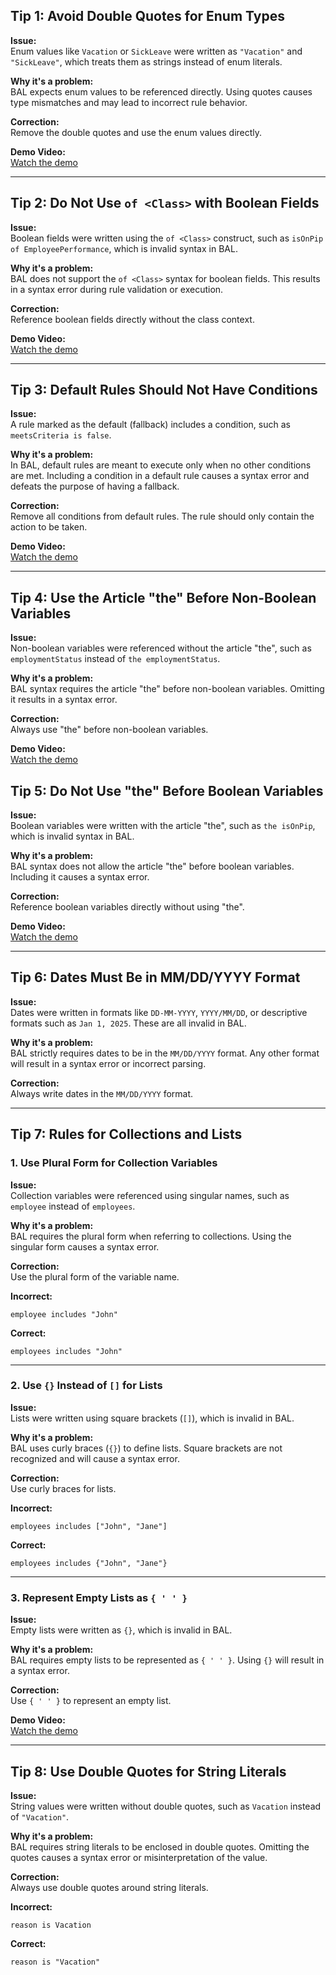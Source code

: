 ## Tip 1: Avoid Double Quotes for Enum Types

**Issue:**  
Enum values like `Vacation` or `SickLeave` were written as `"Vacation"` and `"SickLeave"`, which treats them as strings instead of enum literals.

**Why it's a problem:**  
BAL expects enum values to be referenced directly. Using quotes causes type mismatches and may lead to incorrect rule behavior.

**Correction:**  
Remove the double quotes and use the enum values directly.

**Demo Video:**  
[Watch the demo](https://github.com/DecisionsDev/decision-assistant-hub/blob/johnjoby/add-tips-tricks/videos/syntax_errors_fixes/tip_1/tip_1.mp4)

--- 

## Tip 2: Do Not Use `of <Class>` with Boolean Fields

**Issue:**  
Boolean fields were written using the `of <Class>` construct, such as `isOnPip of EmployeePerformance`, which is invalid syntax in BAL.

**Why it's a problem:**  
BAL does not support the `of <Class>` syntax for boolean fields. This results in a syntax error during rule validation or execution.

**Correction:**  
Reference boolean fields directly without the class context.

**Demo Video:**  
[Watch the demo](https://decisionsdev.github.io/decision-assistant-hub/videos/syntax_errors_fixes/tip_2/tip_2.mp4)

---

## Tip 3: Default Rules Should Not Have Conditions

**Issue:**  
A rule marked as the default (fallback) includes a condition, such as `meetsCriteria is false`.

**Why it's a problem:**  
In BAL, default rules are meant to execute only when no other conditions are met. Including a condition in a default rule causes a syntax error and defeats the purpose of having a fallback.

**Correction:**  
Remove all conditions from default rules. The rule should only contain the action to be taken.

**Demo Video:**  
[Watch the demo](https://decisionsdev.github.io/decision-assistant-hub/videos/syntax_errors_fixes/tip_3/tip_3.mp4)

---

## Tip 4: Use the Article "the" Before Non-Boolean Variables

**Issue:**  
Non-boolean variables were referenced without the article "the", such as `employmentStatus` instead of `the employmentStatus`.

**Why it's a problem:**  
BAL syntax requires the article "the" before non-boolean variables. Omitting it results in a syntax error.

**Correction:**  
Always use "the" before non-boolean variables.


**Demo Video:**  
[Watch the demo](https://decisionsdev.github.io/decision-assistant-hub/videos/syntax_errors_fixes/tip_4/tip_4.mp4)

## Tip 5: Do Not Use "the" Before Boolean Variables

**Issue:**  
Boolean variables were written with the article "the", such as `the isOnPip`, which is invalid syntax in BAL.

**Why it's a problem:**  
BAL syntax does not allow the article "the" before boolean variables. Including it causes a syntax error.

**Correction:**  
Reference boolean variables directly without using "the".

**Demo Video:**  
[Watch the demo](https://decisionsdev.github.io/decision-assistant-hub/videos/syntax_errors_fixes/tip_5/tip_5.mp4)

---

## Tip 6: Dates Must Be in MM/DD/YYYY Format

**Issue:**  
Dates were written in formats like `DD-MM-YYYY`, `YYYY/MM/DD`, or descriptive formats such as `Jan 1, 2025`. These are all invalid in BAL.

**Why it's a problem:**  
BAL strictly requires dates to be in the `MM/DD/YYYY` format. Any other format will result in a syntax error or incorrect parsing.

**Correction:**  
Always write dates in the `MM/DD/YYYY` format.

---

## Tip 7: Rules for Collections and Lists

### 1. Use Plural Form for Collection Variables

**Issue:**  
Collection variables were referenced using singular names, such as `employee` instead of `employees`.

**Why it's a problem:**  
BAL requires the plural form when referring to collections. Using the singular form causes a syntax error.

**Correction:**  
Use the plural form of the variable name.

**Incorrect:**
```bal
employee includes "John"
```

**Correct:**
```bal
employees includes "John"
```

---

### 2. Use `{}` Instead of `[]` for Lists

**Issue:**  
Lists were written using square brackets (`[]`), which is invalid in BAL.

**Why it's a problem:**  
BAL uses curly braces (`{}`) to define lists. Square brackets are not recognized and will cause a syntax error.

**Correction:**  
Use curly braces for lists.

**Incorrect:**
```bal
employees includes ["John", "Jane"]
```

**Correct:**
```bal
employees includes {"John", "Jane"}
```

---

### 3. Represent Empty Lists as `{ ' ' }`

**Issue:**  
Empty lists were written as `{}`, which is invalid in BAL.

**Why it's a problem:**  
BAL requires empty lists to be represented as `{ ' ' }`. Using `{}` will result in a syntax error.

**Correction:**  
Use `{ ' ' }` to represent an empty list.


**Demo Video:**  
[Watch the demo](https://decisionsdev.github.io/decision-assistant-hub/videos/syntax_errors_fixes/tip_7/tip_7.mp4)

---

## Tip 8: Use Double Quotes for String Literals

**Issue:**  
String values were written without double quotes, such as `Vacation` instead of `"Vacation"`.

**Why it's a problem:**  
BAL requires string literals to be enclosed in double quotes. Omitting the quotes causes a syntax error or misinterpretation of the value.

**Correction:**  
Always use double quotes around string literals.

**Incorrect:**
```bal
reason is Vacation
```

**Correct:**
```bal
reason is "Vacation"
```

